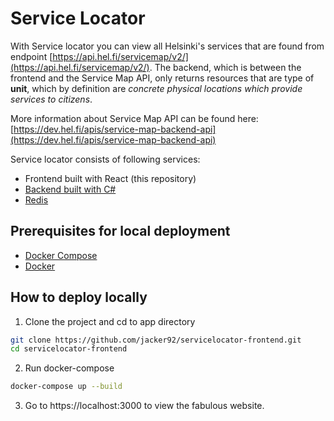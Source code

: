 # Service Locator

With Service locator you can view all Helsinki's services that are found from endpoint [https://api.hel.fi/servicemap/v2/](https://api.hel.fi/servicemap/v2/). The backend, which is between the frontend and the Service Map API, only returns resources that are type of **unit**, which by definition are *concrete physical locations which provide services to citizens*.  

More information about Service Map API can be found here: [https://dev.hel.fi/apis/service-map-backend-api](https://dev.hel.fi/apis/service-map-backend-api) 

Service locator consists of following services:
- Frontend built with React (this repository)
- [Backend built with C#](https://github.com/jacker92/servicelocator-backend) 
- [Redis](https://hub.docker.com/_/redis)

## Prerequisites for local deployment
- [Docker Compose](https://docs.docker.com/compose/install/)
- [Docker](https://docs.docker.com/engine/install/)

## How to deploy locally
1. Clone the project and cd to app directory
```bash
git clone https://github.com/jacker92/servicelocator-frontend.git
cd servicelocator-frontend
```

2. Run docker-compose
```bash
docker-compose up --build
```

3. Go to https://localhost:3000 to view the fabulous website.